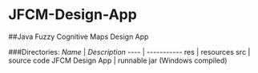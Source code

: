 # JFCM-Design-App
##Java Fuzzy Cognitive Maps Design App

###Directories:
_Name_ | _Description_
---- | -----------
res | resources
src | source code
JFCM Design App | runnable jar (Windows compiled)